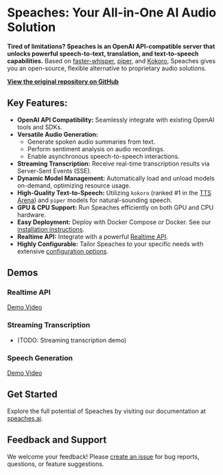# Speaches: Your All-in-One AI Audio Solution

**Tired of limitations? Speaches is an OpenAI API-compatible server that unlocks powerful speech-to-text, translation, and text-to-speech capabilities.**  Based on [faster-whisper](https://github.com/SYSTRAN/faster-whisper), [piper](https://github.com/rhasspy/piper), and [Kokoro](https://huggingface.co/hexgrad/Kokoro-82M), Speaches gives you an open-source, flexible alternative to proprietary audio solutions.

**[View the original repository on GitHub](https://github.com/speaches-ai/speaches)**

## Key Features:

*   **OpenAI API Compatibility:** Seamlessly integrate with existing OpenAI tools and SDKs.
*   **Versatile Audio Generation:**
    *   Generate spoken audio summaries from text.
    *   Perform sentiment analysis on audio recordings.
    *   Enable asynchronous speech-to-speech interactions.
*   **Streaming Transcription:** Receive real-time transcription results via Server-Sent Events (SSE).
*   **Dynamic Model Management:** Automatically load and unload models on-demand, optimizing resource usage.
*   **High-Quality Text-to-Speech:** Utilizing  `kokoro` (ranked #1 in the [TTS Arena](https://huggingface.co/spaces/Pendrokar/TTS-Spaces-Arena)) and `piper` models for natural-sounding speech.
*   **GPU & CPU Support:** Run Speaches efficiently on both GPU and CPU hardware.
*   **Easy Deployment:** Deploy with Docker Compose or Docker.  See our [installation instructions](https://speaches.ai/installation/).
*   **Realtime API:** Integrate with a powerful [Realtime API](https://speaches.ai/usage/realtime-api).
*   **Highly Configurable:** Tailor Speaches to your specific needs with extensive [configuration options](https://speaches.ai/configuration/).

## Demos

### Realtime API

[Demo Video](https://github.com/user-attachments/assets/457a736d-4c29-4b43-984b-05cc4d9995bc)

### Streaming Transcription

*   (TODO: Streaming transcription demo)

### Speech Generation

[Demo Video](https://github.com/user-attachments/assets/0021acd9-f480-4bc3-904d-831f54c4d45b)

## Get Started

Explore the full potential of Speaches by visiting our documentation at [speaches.ai](https://speaches.ai/).

## Feedback and Support

We welcome your feedback! Please [create an issue](https://github.com/speaches-ai/speaches/issues) for bug reports, questions, or feature suggestions.